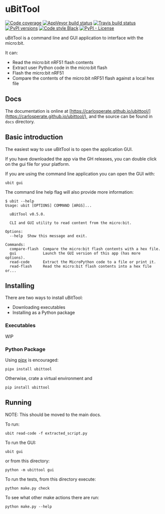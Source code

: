# uBitTool

[![Code coverage](https://codecov.io/gh/carlosperate/ubittool/branch/master/graph/badge.svg)](https://codecov.io/gh/carlosperate/ubittool)
[![AppVeyor build status](https://ci.appveyor.com/api/projects/status/byfv99vlf6rinxne?svg=true)](https://ci.appveyor.com/project/carlosperate/ubitextract)
[![Travis build status](https://travis-ci.org/carlosperate/ubittool.svg?branch=master)](https://travis-ci.org/carlosperate/ubittool)
[![PyPI versions](https://img.shields.io/pypi/pyversions/ubittool.svg)](https://pypi.org/project/ubittool/)
[![Code style Black](https://img.shields.io/badge/code%20style-black-000000.svg)](https://github.com/ambv/black)
[![PyPI - License](https://img.shields.io/pypi/l/ubittool.svg)](LICENSE)

uBitTool is a command line and GUI application to interface with the micro:bit.

It can:

- Read the micro:bit nRF51 flash contents
- Extract user Python code in the micro:bit flash
- Flash the micro:bit nRF51
- Compare the contents of the micro:bit nRF51 flash against a local hex file

## Docs

The documentation is online at [https://carlosperate.github.io/ubittool/](https://carlosperate.github.io/ubittool/), and the source can be found in `docs` directory.

## Basic introduction

The easiest way to use uBitTool is to open the application GUI.

If you have downloaded the app via the GH releases, you can double click on the gui file for your platform.

If you are using the command line application you can open the GUI with:

```
ubit gui
```

The command line help flag will also provide more information:

```
$ ubit --help
Usage: ubit [OPTIONS] COMMAND [ARGS]...

  uBitTool v0.5.0.

  CLI and GUI utility to read content from the micro:bit.

Options:
  --help  Show this message and exit.

Commands:
  compare-flash  Compare the micro:bit flash contents with a hex file.
  gui            Launch the GUI version of this app (has more options).
  read-code      Extract the MicroPython code to a file or print it.
  read-flash     Read the micro:bit flash contents into a hex file or...
```

## Installing

There are two ways to install uBitTool:

- Downloading executables
- Installing as a Python package

### Executables

WIP

### Python Package

Using [pipx](https://github.com/pipxproject/pipx) is encouraged:

```
pipx install ubittool
```

Otherwise, crate a virtual environment and

```
pip install ubittool
```

## Running

NOTE: This should be moved to the main docs.

To run:

```
ubit read-code -f extracted_script.py
```

To run the GUI:

```
ubit gui
```

or from this directory:

```
python -m ubittool gui
```

To run the tests, from this directory execute:

```
python make.py check
```

To see what other make actions there are run:

```
python make.py --help
```
